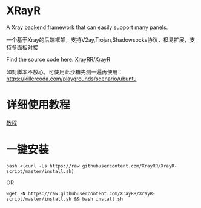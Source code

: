 # XRayR
A Xray backend framework that can easily support many panels.

一个基于Xray的后端框架，支持V2ay,Trojan,Shadowsocks协议，极易扩展，支持多面板对接

Find the source code here: [XrayRR/XrayR](https://github.com/XrayRR/XrayR)

如对脚本不放心，可使用此沙箱先测一遍再使用：https://killercoda.com/playgrounds/scenario/ubuntu

# 详细使用教程

[教程](https://crackair.gitbook.io/xrayr-project/)

# 一键安装

```
bash <(curl -Ls https://raw.githubusercontent.com/XrayRR/XrayR-script/master/install.sh)
```
OR
```
wget -N https://raw.githubusercontent.com/XrayRR/XrayR-script/master/install.sh && bash install.sh
```
